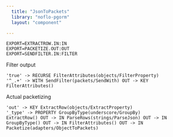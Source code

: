 ```yaml
---
  title: "JsonToPackets"
  library: "noflo-pgorm"
  layout: "component"

---
```


    EXPORT=EXTRACTROW.IN:IN
    EXPORT=PACKETIZE.OUT:OUT
    EXPORT=SENDFILTER.IN:FILTER
    

Filter output


    'true' -> RECURSE FilterAttributes(objects/FilterProperty)
    '^_.+' -> WITH SendFilter(packets/SendWith) OUT -> KEY FilterAttributes()
    

Actual packetizing


    'out' -> KEY ExtractRow(objects/ExtractProperty)
    '_type' -> PROPERTY GroupByType(underscore/GroupBy)
    ExtractRow() OUT -> IN ParseRows(strings/ParseJson) OUT -> IN GroupByType() OUT -> IN FilterAttributes() OUT -> IN Packetize(adapters/ObjectToPackets)
    
